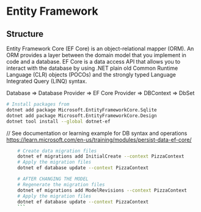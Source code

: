 # Entity Framework

## Structure
Entity Framework Core (EF Core) is an object-relational mapper (ORM). An ORM provides a layer between the domain model that you implement in code and a database. EF Core is a data access API that allows you to interact with the database by using .NET plain old Common Runtime Language (CLR) objects (POCOs) and the strongly typed Language Integrated Query (LINQ) syntax.

Database => Database Provider => EF Core Provider => DBContext => DbSet<T>

``` bash
# Install packages from 
dotnet add package Microsoft.EntityFrameworkCore.Sqlite
dotnet add package Microsoft.EntityFrameworkCore.Design
dotnet tool install --global dotnet-ef
```

// See documentation or learning example for DB syntax and operations
https://learn.microsoft.com/en-us/training/modules/persist-data-ef-core/


``` bash
    # Create data migration files
    dotnet ef migrations add InitialCreate --context PizzaContext
    # Apply the migration files
    dotnet ef database update --context PizzaContext

    # AFTER CHANGING THE MODEL
    # Regenerate the migration files
    dotnet ef migrations add ModelRevisions --context PizzaContext
    # Apply the migration files
    dotnet ef database update --context PizzaContext
    ```

